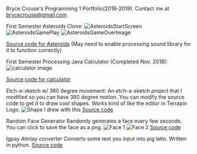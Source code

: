 Bryce Crouse's Programming 1 Portfolio(2018-2019).
Contact me at brycecrouse@gmail.com.

First Semester Asteroids Clone:
![AsteroidsStartScreen](images/asteroidsIntro.png)
![AsteroidsGamePlay](images/asteroidsgame1.png)
![AsteroidsGameOverImage](images/asteroidsgame2.png)

[Source code for Asteroids](https://github.com/maadscientist/Programming1Portfolio/tree/master/Asteroids/Asteroids)
(May need to enable processing sound library for it to function correctly)

First Semester Processing Java Calculator (Completed Nov. 2018):
![calculator image](images/calcDemo.png)

[Source code for calculator](https://github.com/maadscientist/Programming1Portfolio/tree/master/Calculator)


Etch-a-sketch w/ 360 degree movement:
An etch-a-sketch project that I modified so you can have 360 degree motion. You can modify the source code to get it to draw cool shapes. Works kind of like the editor in Terrapin Logo.
![Shape I drew with this](EtchASketch/etchasketch.png)
[Source code](https://github.com/maadscientist/Programming1Portfolio/blob/master/EtchASketch/Etchasketch.pde)


Random Face Generator
Randomly generates a face every few seconds. You can click to save the face as a png.
![Face 1](images/line-000029.png)
![Face 2](images/line-000096.png)
[Source code](https://github.com/maadscientist/Programming1Portfolio/blob/master/FaceGenerator)

Igpay Atinlay converter
Converts some text you input into pig latin. Written in python. 
[Source code](https://github.com/maadscientist/Programming1Portfolio/blob/master/pigLatin.py)
